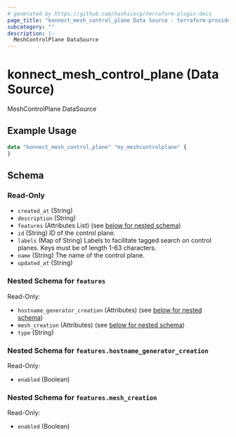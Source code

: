 ```yaml
---
# generated by https://github.com/hashicorp/terraform-plugin-docs
page_title: "konnect_mesh_control_plane Data Source - terraform-provider-konnect"
subcategory: ""
description: |-
  MeshControlPlane DataSource
---
```


# konnect_mesh_control_plane (Data Source)

MeshControlPlane DataSource

## Example Usage

```terraform
data "konnect_mesh_control_plane" "my_meshcontrolplane" {
}
```

<!-- schema generated by tfplugindocs -->
## Schema

### Read-Only

- `created_at` (String)
- `description` (String)
- `features` (Attributes List) (see [below for nested schema](#nestedatt--features))
- `id` (String) ID of the control plane.
- `labels` (Map of String) Labels to facilitate tagged search on control planes. Keys must be of length 1-63 characters.
- `name` (String) The name of the control plane.
- `updated_at` (String)

<a id="nestedatt--features"></a>
### Nested Schema for `features`

Read-Only:

- `hostname_generator_creation` (Attributes) (see [below for nested schema](#nestedatt--features--hostname_generator_creation))
- `mesh_creation` (Attributes) (see [below for nested schema](#nestedatt--features--mesh_creation))
- `type` (String)

<a id="nestedatt--features--hostname_generator_creation"></a>
### Nested Schema for `features.hostname_generator_creation`

Read-Only:

- `enabled` (Boolean)


<a id="nestedatt--features--mesh_creation"></a>
### Nested Schema for `features.mesh_creation`

Read-Only:

- `enabled` (Boolean)
